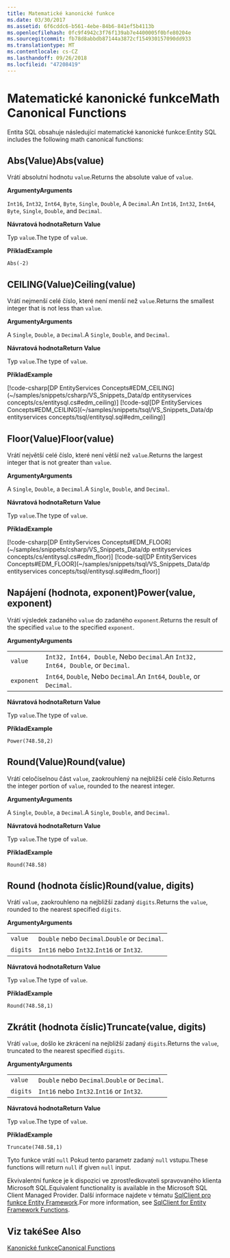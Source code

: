 ```yaml
---
title: Matematické kanonické funkce
ms.date: 03/30/2017
ms.assetid: 6f6cddc6-b561-4ebe-84b6-841ef5b4113b
ms.openlocfilehash: 0fc9f4942c3f76f139ab7e4400005f0bfe80204e
ms.sourcegitcommit: fb78d8abbdb87144a3872cf154930157090dd933
ms.translationtype: MT
ms.contentlocale: cs-CZ
ms.lasthandoff: 09/26/2018
ms.locfileid: "47208419"
---
```

# <a name="math-canonical-functions"></a><span data-ttu-id="259e2-102">Matematické kanonické funkce</span><span class="sxs-lookup"><span data-stu-id="259e2-102">Math Canonical Functions</span></span>

<span data-ttu-id="259e2-103">Entita SQL obsahuje následující matematické kanonické funkce:</span><span class="sxs-lookup"><span data-stu-id="259e2-103">Entity SQL includes the following math canonical functions:</span></span>
  
## <a name="absvalue"></a><span data-ttu-id="259e2-104">Abs(Value)</span><span class="sxs-lookup"><span data-stu-id="259e2-104">Abs(value)</span></span>

<span data-ttu-id="259e2-105">Vrátí absolutní hodnotu `value`.</span><span class="sxs-lookup"><span data-stu-id="259e2-105">Returns the absolute value of `value`.</span></span>

<span data-ttu-id="259e2-106">**Argumenty**</span><span class="sxs-lookup"><span data-stu-id="259e2-106">**Arguments**</span></span>

<span data-ttu-id="259e2-107">`Int16`, `Int32`, `Int64`, `Byte`, `Single`, `Double`, A `Decimal`.</span><span class="sxs-lookup"><span data-stu-id="259e2-107">An `Int16`, `Int32`, `Int64`, `Byte`, `Single`, `Double`, and `Decimal`.</span></span>

<span data-ttu-id="259e2-108">**Návratová hodnota**</span><span class="sxs-lookup"><span data-stu-id="259e2-108">**Return Value**</span></span>

<span data-ttu-id="259e2-109">Typ `value`.</span><span class="sxs-lookup"><span data-stu-id="259e2-109">The type of `value`.</span></span>

<span data-ttu-id="259e2-110">**Příklad**</span><span class="sxs-lookup"><span data-stu-id="259e2-110">**Example**</span></span>

`Abs(-2)`

## <a name="ceilingvalue"></a><span data-ttu-id="259e2-111">CEILING(Value)</span><span class="sxs-lookup"><span data-stu-id="259e2-111">Ceiling(value)</span></span>

<span data-ttu-id="259e2-112">Vrátí nejmenší celé číslo, které není menší než `value`.</span><span class="sxs-lookup"><span data-stu-id="259e2-112">Returns the smallest integer that is not less than `value`.</span></span>

<span data-ttu-id="259e2-113">**Argumenty**</span><span class="sxs-lookup"><span data-stu-id="259e2-113">**Arguments**</span></span>

<span data-ttu-id="259e2-114">A `Single`, `Double`, a `Decimal`.</span><span class="sxs-lookup"><span data-stu-id="259e2-114">A `Single`, `Double`, and `Decimal`.</span></span>

<span data-ttu-id="259e2-115">**Návratová hodnota**</span><span class="sxs-lookup"><span data-stu-id="259e2-115">**Return Value**</span></span>

<span data-ttu-id="259e2-116">Typ `value`.</span><span class="sxs-lookup"><span data-stu-id="259e2-116">The type of `value`.</span></span>

<span data-ttu-id="259e2-117">**Příklad**</span><span class="sxs-lookup"><span data-stu-id="259e2-117">**Example**</span></span>

[!code-csharp[DP EntityServices Concepts#EDM_CEILING](~/samples/snippets/csharp/VS_Snippets_Data/dp entityservices concepts/cs/entitysql.cs#edm_ceiling)]
[!code-sql[DP EntityServices Concepts#EDM_CEILING](~/samples/snippets/tsql/VS_Snippets_Data/dp entityservices concepts/tsql/entitysql.sql#edm_ceiling)]

## <a name="floorvalue"></a><span data-ttu-id="259e2-118">Floor(Value)</span><span class="sxs-lookup"><span data-stu-id="259e2-118">Floor(value)</span></span>

<span data-ttu-id="259e2-119">Vrátí největší celé číslo, které není větší než `value`.</span><span class="sxs-lookup"><span data-stu-id="259e2-119">Returns the largest integer that is not greater than `value`.</span></span>

<span data-ttu-id="259e2-120">**Argumenty**</span><span class="sxs-lookup"><span data-stu-id="259e2-120">**Arguments**</span></span>

<span data-ttu-id="259e2-121">A `Single`, `Double`, a `Decimal`.</span><span class="sxs-lookup"><span data-stu-id="259e2-121">A `Single`, `Double`, and `Decimal`.</span></span>

<span data-ttu-id="259e2-122">**Návratová hodnota**</span><span class="sxs-lookup"><span data-stu-id="259e2-122">**Return Value**</span></span>

<span data-ttu-id="259e2-123">Typ `value`.</span><span class="sxs-lookup"><span data-stu-id="259e2-123">The type of `value`.</span></span>

<span data-ttu-id="259e2-124">**Příklad**</span><span class="sxs-lookup"><span data-stu-id="259e2-124">**Example**</span></span>

[!code-csharp[DP EntityServices Concepts#EDM_FLOOR](~/samples/snippets/csharp/VS_Snippets_Data/dp entityservices concepts/cs/entitysql.cs#edm_floor)]
[!code-sql[DP EntityServices Concepts#EDM_FLOOR](~/samples/snippets/tsql/VS_Snippets_Data/dp entityservices concepts/tsql/entitysql.sql#edm_floor)]

## <a name="powervalue-exponent"></a><span data-ttu-id="259e2-125">Napájení (hodnota, exponent)</span><span class="sxs-lookup"><span data-stu-id="259e2-125">Power(value, exponent)</span></span>

<span data-ttu-id="259e2-126">Vrátí výsledek zadaného `value` do zadaného `exponent`.</span><span class="sxs-lookup"><span data-stu-id="259e2-126">Returns the result of the specified `value` to the specified `exponent`.</span></span>

<span data-ttu-id="259e2-127">**Argumenty**</span><span class="sxs-lookup"><span data-stu-id="259e2-127">**Arguments**</span></span>

|  |  |
|--|--|
|`value` | <span data-ttu-id="259e2-128">`Int32, Int64, Double`, Nebo `Decimal`.</span><span class="sxs-lookup"><span data-stu-id="259e2-128">An `Int32, Int64, Double`, or `Decimal`.</span></span> |
|`exponent` | <span data-ttu-id="259e2-129">`Int64`, `Double`, Nebo `Decimal`.</span><span class="sxs-lookup"><span data-stu-id="259e2-129">An `Int64`, `Double`, or `Decimal`.</span></span> |

<span data-ttu-id="259e2-130">**Návratová hodnota**</span><span class="sxs-lookup"><span data-stu-id="259e2-130">**Return Value**</span></span>

<span data-ttu-id="259e2-131">Typ `value`.</span><span class="sxs-lookup"><span data-stu-id="259e2-131">The type of `value`.</span></span>

<span data-ttu-id="259e2-132">**Příklad**</span><span class="sxs-lookup"><span data-stu-id="259e2-132">**Example**</span></span>

`Power(748.58,2)`

## <a name="roundvalue"></a><span data-ttu-id="259e2-133">Round(Value)</span><span class="sxs-lookup"><span data-stu-id="259e2-133">Round(value)</span></span>

<span data-ttu-id="259e2-134">Vrátí celočíselnou část `value`, zaokrouhlený na nejbližší celé číslo.</span><span class="sxs-lookup"><span data-stu-id="259e2-134">Returns the integer portion of `value`, rounded to the nearest integer.</span></span>

<span data-ttu-id="259e2-135">**Argumenty**</span><span class="sxs-lookup"><span data-stu-id="259e2-135">**Arguments**</span></span>

<span data-ttu-id="259e2-136">A `Single`, `Double`, a `Decimal`.</span><span class="sxs-lookup"><span data-stu-id="259e2-136">A `Single`, `Double`, and `Decimal`.</span></span>

<span data-ttu-id="259e2-137">**Návratová hodnota**</span><span class="sxs-lookup"><span data-stu-id="259e2-137">**Return Value**</span></span>

<span data-ttu-id="259e2-138">Typ `value`.</span><span class="sxs-lookup"><span data-stu-id="259e2-138">The type of `value`.</span></span>

<span data-ttu-id="259e2-139">**Příklad**</span><span class="sxs-lookup"><span data-stu-id="259e2-139">**Example**</span></span>

`Round(748.58)`

## <a name="roundvalue-digits"></a><span data-ttu-id="259e2-140">Round (hodnota číslic)</span><span class="sxs-lookup"><span data-stu-id="259e2-140">Round(value, digits)</span></span>

<span data-ttu-id="259e2-141">Vrátí `value`, zaokrouhleno na nejbližší zadaný `digits`.</span><span class="sxs-lookup"><span data-stu-id="259e2-141">Returns the `value`, rounded to the nearest specified `digits`.</span></span>

<span data-ttu-id="259e2-142">**Argumenty**</span><span class="sxs-lookup"><span data-stu-id="259e2-142">**Arguments**</span></span>

|  |  |
|--|--|
|`value`|<span data-ttu-id="259e2-143">`Double` nebo `Decimal`.</span><span class="sxs-lookup"><span data-stu-id="259e2-143">`Double` or `Decimal`.</span></span>|
|`digits`|<span data-ttu-id="259e2-144">`Int16` nebo `Int32`.</span><span class="sxs-lookup"><span data-stu-id="259e2-144">`Int16` or `Int32`.</span></span>|

<span data-ttu-id="259e2-145">**Návratová hodnota**</span><span class="sxs-lookup"><span data-stu-id="259e2-145">**Return Value**</span></span>

<span data-ttu-id="259e2-146">Typ `value`.</span><span class="sxs-lookup"><span data-stu-id="259e2-146">The type of `value`.</span></span>

<span data-ttu-id="259e2-147">**Příklad**</span><span class="sxs-lookup"><span data-stu-id="259e2-147">**Example**</span></span>

`Round(748.58,1)`

## <a name="truncatevalue-digits"></a><span data-ttu-id="259e2-148">Zkrátit (hodnota číslic)</span><span class="sxs-lookup"><span data-stu-id="259e2-148">Truncate(value, digits)</span></span>

<span data-ttu-id="259e2-149">Vrátí `value`, došlo ke zkrácení na nejbližší zadaný `digits`.</span><span class="sxs-lookup"><span data-stu-id="259e2-149">Returns the `value`, truncated to the nearest specified `digits`.</span></span>

<span data-ttu-id="259e2-150">**Argumenty**</span><span class="sxs-lookup"><span data-stu-id="259e2-150">**Arguments**</span></span>

|  |  |
|--|--|
|`value`|<span data-ttu-id="259e2-151">`Double` nebo `Decimal`.</span><span class="sxs-lookup"><span data-stu-id="259e2-151">`Double` or `Decimal`.</span></span>|
|`digits`|<span data-ttu-id="259e2-152">`Int16` nebo `Int32`.</span><span class="sxs-lookup"><span data-stu-id="259e2-152">`Int16` or `Int32`.</span></span>|

<span data-ttu-id="259e2-153">**Návratová hodnota**</span><span class="sxs-lookup"><span data-stu-id="259e2-153">**Return Value**</span></span>

<span data-ttu-id="259e2-154">Typ `value`.</span><span class="sxs-lookup"><span data-stu-id="259e2-154">The type of `value`.</span></span>

<span data-ttu-id="259e2-155">**Příklad**</span><span class="sxs-lookup"><span data-stu-id="259e2-155">**Example**</span></span>

`Truncate(748.58,1)`  
  
 <span data-ttu-id="259e2-156">Tyto funkce vrátí `null` Pokud tento parametr zadaný `null` vstupu.</span><span class="sxs-lookup"><span data-stu-id="259e2-156">These functions will return `null` if given `null` input.</span></span>  
  
 <span data-ttu-id="259e2-157">Ekvivalentní funkce je k dispozici ve zprostředkovateli spravovaného klienta Microsoft SQL.</span><span class="sxs-lookup"><span data-stu-id="259e2-157">Equivalent functionality is available in the Microsoft SQL Client Managed Provider.</span></span> <span data-ttu-id="259e2-158">Další informace najdete v tématu [SqlClient pro funkce Entity Framework](../../../../../../docs/framework/data/adonet/ef/sqlclient-for-ef-functions.md).</span><span class="sxs-lookup"><span data-stu-id="259e2-158">For more information, see [SqlClient for Entity Framework Functions](../../../../../../docs/framework/data/adonet/ef/sqlclient-for-ef-functions.md).</span></span>  
  
## <a name="see-also"></a><span data-ttu-id="259e2-159">Viz také</span><span class="sxs-lookup"><span data-stu-id="259e2-159">See Also</span></span>  
 [<span data-ttu-id="259e2-160">Kanonické funkce</span><span class="sxs-lookup"><span data-stu-id="259e2-160">Canonical Functions</span></span>](../../../../../../docs/framework/data/adonet/ef/language-reference/canonical-functions.md)
